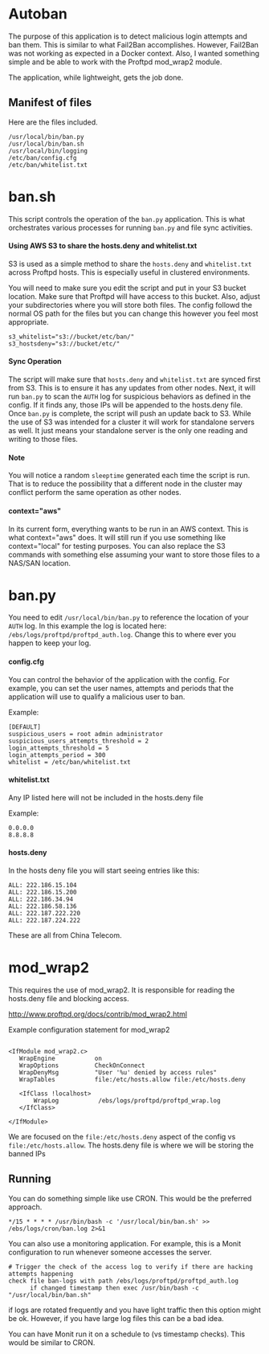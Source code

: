 <h1>Autoban</h1>

The purpose of this application is to detect malicious login attempts and ban them. This is similar to what Fail2Ban accomplishes. However, Fail2Ban was not working as expected in a Docker context. Also, I wanted something simple and be able to work with the Proftpd mod_wrap2 module.

The application, while lightweight, gets the job done.

## Manifest of files
Here are the files included.
```
/usr/local/bin/ban.py
/usr/local/bin/ban.sh
/usr/local/bin/logging
/etc/ban/config.cfg
/etc/ban/whitelist.txt

```

# ban.sh
This script controls the operation of the <code>ban.py</code> application. This is what orchestrates various processes for running <code>ban.py</code> and file sync activities.

#### Using AWS S3 to share the hosts.deny and whitelist.txt
S3 is used as a simple method to share the <code>hosts.deny</code> and <code>whitelist.txt</code> across Proftpd hosts. This is especially useful in clustered environments.

You will need to make sure you edit the script and put in your S3 bucket location. Make sure that Proftpd will have access to this bucket. Also, adjust your subdirectories where you will store both files. The config  followd the normal OS path for the files but you can change this however you feel most appropriate.

```
s3_whitelist="s3://bucket/etc/ban/"
s3_hostsdeny="s3://bucket/etc/"
```
#### Sync Operation
The script will make sure that <code>hosts.deny</code> and <code>whitelist.txt</code> are synced first from S3. This is to ensure it has any updates from other nodes. Next, it will run <code>ban.py</code> to scan the <code>AUTH</code> log for suspicious behaviors as defined in the config. If it finds any, those IPs will be appended to the hosts.deny file. Once <code>ban.py</code> is complete, the script will push an update back to S3. While the use of S3 was intended for a cluster it will work for standalone servers as well. It just means your standalone server is the only one reading and writing to those files.

#### Note
You will notice a random <code>sleeptime</code> generated each time the script is run. That is to reduce the possibility that a different node in the cluster may conflict perform the same operation as other nodes.

#### context="aws"
In its current form, everything wants to be run in an AWS context. This is what context="aws" does. It will still run if you use something like context="local" for testing purposes. You can also replace the S3 commands with something else assuming your want to store those files to a NAS/SAN location.

# ban.py
You  need to edit <code>/usr/local/bin/ban.py</code> to reference the location of your <code>AUTH</code> log. In this example the log is located here: <code>/ebs/logs/proftpd/proftpd_auth.log</code>. Change this to where ever you happen to keep your log.

#### config.cfg

You can control the behavior of the application with the config. For example, you can set the user names, attempts and periods that the application will use to qualify a malicious user to ban.

Example:
```
[DEFAULT]
suspicious_users = root admin administrator
suspicious_users_attempts_threshold = 2
login_attempts_threshold = 5
login_attempts_period = 300
whitelist = /etc/ban/whitelist.txt
```
#### whitelist.txt
Any IP listed here will not be included in the hosts.deny file

Example:
```
0.0.0.0
8.8.8.8
```

#### hosts.deny

In the hosts deny file you will start seeing entries like this:

```
ALL: 222.186.15.104
ALL: 222.186.15.200
ALL: 222.186.34.94
ALL: 222.186.58.136
ALL: 222.187.222.220
ALL: 222.187.224.222
```
These are all from China Telecom.

# mod_wrap2
This requires the use of mod_wrap2. It is responsible for reading the hosts.deny file and blocking access.

http://www.proftpd.org/docs/contrib/mod_wrap2.html

Example configuration statement for mod_wrap2

```

<IfModule mod_wrap2.c>
   WrapEngine           on
   WrapOptions          CheckOnConnect
   WrapDenyMsg          "User '%u' denied by access rules"
   WrapTables           file:/etc/hosts.allow file:/etc/hosts.deny

   <IfClass !localhost>
       WrapLog           /ebs/logs/proftpd/proftpd_wrap.log
   </IfClass>

</IfModule>

```
We are focused on the <code>file:/etc/hosts.deny</code> aspect of the config vs <code>file:/etc/hosts.allow</code>. The hosts.deny file is where we will be storing the banned IPs

## Running

You can do something simple like use CRON. This would be the preferred approach.
```
*/15 * * * * /usr/bin/bash -c '/usr/local/bin/ban.sh' >> /ebs/logs/cron/ban.log 2>&1
```
You can also use a monitoring application. For example, this is a Monit configuration to run whenever someone accesses the server.

```
# Trigger the check of the access log to verify if there are hacking attempts happening
check file ban-logs with path /ebs/logs/proftpd/proftpd_auth.log
      if changed timestamp then exec /usr/bin/bash -c "/usr/local/bin/ban.sh"
```

if logs are rotated frequently and you have light traffic then this option might be ok. However, if you have large log files this can be a bad idea.

You can have Monit run it on a schedule to (vs timestamp checks). This would be similar to CRON.
